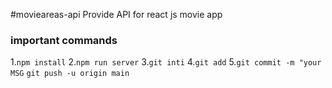 
#movieareas-api
Provide API for react js movie app
### important commands

1.`npm install`
2.`npm run server`
3.`git inti`
4.`git add`
5.`git commit -m "your MSG`
`git push -u origin main`
 